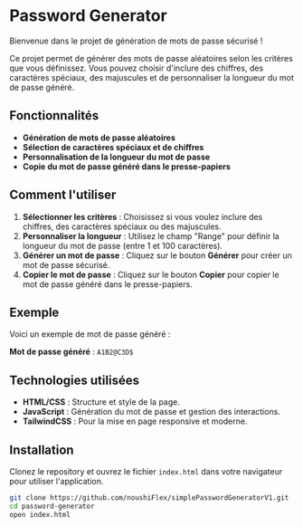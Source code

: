 # Password Generator

Bienvenue dans le projet de génération de mots de passe sécurisé !

Ce projet permet de générer des mots de passe aléatoires selon les critères que vous définissez. Vous pouvez choisir d'inclure des chiffres, des caractères spéciaux, des majuscules et de personnaliser la longueur du mot de passe généré.

## Fonctionnalités

- **Génération de mots de passe aléatoires**
- **Sélection de caractères spéciaux et de chiffres**
- **Personnalisation de la longueur du mot de passe**
- **Copie du mot de passe généré dans le presse-papiers**

## Comment l'utiliser

1. **Sélectionner les critères** : Choisissez si vous voulez inclure des chiffres, des caractères spéciaux ou des majuscules.
2. **Personnaliser la longueur** : Utilisez le champ "Range" pour définir la longueur du mot de passe (entre 1 et 100 caractères).
3. **Générer un mot de passe** : Cliquez sur le bouton **Générer** pour créer un mot de passe sécurisé.
4. **Copier le mot de passe** : Cliquez sur le bouton **Copier** pour copier le mot de passe généré dans le presse-papiers.

## Exemple

Voici un exemple de mot de passe généré :

**Mot de passe généré** : `A1B2@C3D$`

## Technologies utilisées

- **HTML/CSS** : Structure et style de la page.
- **JavaScript** : Génération du mot de passe et gestion des interactions.
- **TailwindCSS** : Pour la mise en page responsive et moderne.

## Installation

Clonez le repository et ouvrez le fichier `index.html` dans votre navigateur pour utiliser l'application.

```bash
git clone https://github.com/noushiFlex/simplePasswordGeneratorV1.git
cd password-generator
open index.html
